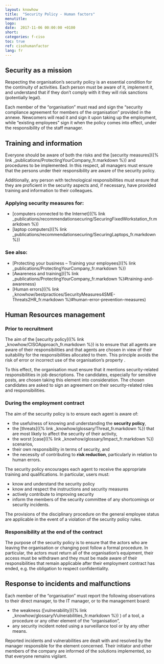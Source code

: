 ```yaml
---
layout: knowhow
title:  "Security Policy - Human factors"
menutitle:
logo:
date:  2017-11-06 00:00:00 +0100
short:
categories: f-ciso
toc: true
ref: cisohumanfactor
lang: fr
---
```

## Security as a mission
Respecting the organisation’s security policy is an essential condition for the continuity of activities. Each person must be aware of it, implement it, and understand that if they don’t comply with it they will risk sanctions (potentially legal).

Each member of the “organisation” must read and sign the “security compliance agreement for members of the organisation” provided in the annexe. Newcomers will read it and sign it upon taking up the employment, while “existing employees” sign it when the policy comes into effect, under the responsibility of the staff manager.

## Training and information
Everyone should be aware of both the risks and the [security measures]({% link _publications/ProtectingYourCompany_fr.markdown %}) and procedures to be implemented. In this respect, all managers must ensure that the persons under their responsibility are aware of the security policy.

Additionally, any person with technological responsibilities must ensure that they are proficient in the security aspects and, if necessary, have provided training and information to their colleagues.

### Applying security measures for:

* [computers connected to the Internet]({% link _publications/recommendationsecuring/SecuringFixedWorkstation_fr.markdown %})
* [laptop computers]({% link _publications/recommendationsecuring/SecuringLaptops_fr.markdown %})

### See also:

* [Protecting your business – Training your employees]({% link _publications/ProtectingYourCompany_fr.markdown %})
* [Awareness and training]({% link _publications/ProtectingYourCompany_fr.markdown %}#training-and-awareness)
* [Human errors]({% link _knowhow/bestpractices/SecurityMeasures4SME-Threats2HR_fr.markdown %}#human-error-prevention-measures)

## Human Resources management

### Prior to recruitment
The aim of the [security policy]({% link _knowhow/CISOApproach_fr.markdown %})  is to ensure that all agents are aware of their responsibilities and that agents are chosen in view of their suitability for the responsibilities allocated to them. This principle avoids the risk of error or incorrect use of the organisation’s property .

To this effect, the organisation must ensure that it mentions security-related responsibilities in job descriptions. The candidates, especially for sensitive posts, are chosen taking this element into consideration. The chosen candidates are asked to sign an agreement on their security-related roles and responsibilities.

### During the employment contract
The aim of the security policy is to ensure each agent is aware of:

* the usefulness of knowing and understanding the **security policy**,
* the [threats]({% link _knowhow/glossary/Threat_fr.markdown %})  that are most likely to affect the security of their activity,
* the worst [case]({% link _knowhow/glossary/Impact_fr.markdown %})  scenarios,
* their own responsibility in terms of security, and
* the necessity of contributing to **risk reduction**, particularly in relation to human errors.

The security policy encourages each agent to receive the appropriate training and qualifications. In particular, users must:

* know and understand the security policy
* know and respect the instructions and security measures
* actively contribute to improving security
* inform the members of the security committee of any shortcomings or security incidents.

The provisions of the disciplinary procedure on the general employee status are applicable in the event of a violation of the security policy rules.

### Responsibility at the end of the contract
The purpose of the security policy is to ensure that the actors who are leaving the organisation or changing post follow a formal procedure. In particular, the actors must return all of the organisation’s equipment, their access must be withdrawn and they must be made aware of their responsibilities that remain applicable after their employment contract has ended, e.g. the obligation to respect confidentiality.

## Response to incidents and malfunctions
Each member of the “organisation” must report the following observations to their direct manager, to the IT manager, or to the management board:

* the weakness ([vulnerability]({% link _knowhow/glossary/Vulnerabilities_fr.markdown %}) ) of a tool, a procedure or any other element of the “organisation”,
* any security incident noted using a surveillance tool or by any other means.

Reported incidents and vulnerabilities are dealt with and resolved by the manager responsible for the element concerned. Their initiator and other members of the company are informed of the solutions implemented, so that everyone remains vigilant.
